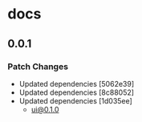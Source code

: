 # docs

## 0.0.1

### Patch Changes

- Updated dependencies [5062e39]
- Updated dependencies [8c88052]
- Updated dependencies [1d035ee]
  - ui@0.1.0
